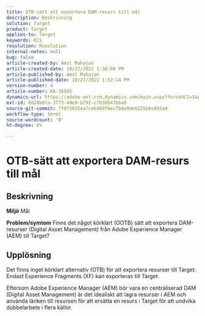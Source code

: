 ```yaml
---
title: OTB-sätt att exportera DAM-resurs till mål
description: Beskrivning
solution: Target
product: Target
applies-to: Target
keywords: KCS
resolution: Resolution
internal-notes: null
bug: false
article-created-by: Amol Mahajan
article-created-date: 10/27/2022 1:38:00 PM
article-published-by: Amol Mahajan
article-published-date: 10/27/2022 1:52:14 PM
version-number: 4
article-number: KA-16595
dynamics-url: https://adobe-ent.crm.dynamics.com/main.aspx?forceUCI=1&pagetype=entityrecord&etn=knowledgearticle&id=86fb7590-fc55-ed11-bba2-6045bd006793
exl-id: 6d20b8fa-3773-49e9-b792-c7038647bba0
source-git-commit: 7f0f5035ea7cebd60f6ec7bda9de6225b6c602a4
workflow-type: tm+mt
source-wordcount: '0'
ht-degree: 0%

---
```


# OTB-sätt att exportera DAM-resurs till mål

## Beskrivning

<b>Miljö</b>
Mål


<b>Problem/symtom</b>
Finns det något körklart (OOTB) sätt att exportera DAM-resurser (Digital Asset Management) från Adobe Experience Manager (AEM) till Target?


## Upplösning


Det finns inget körklart alternativ (OTB) för att exportera resurser till Target. Endast Experience Fragments (XF) kan exporteras till Target.

Eftersom Adobe Experience Manager (AEM) bör vara en centraliserad DAM (Digital Asset Management) är det idealiskt att lagra resurser i AEM och använda länken till resursen för att ersätta en resurs i Target för att undvika dubbelarbete i flera källor.
